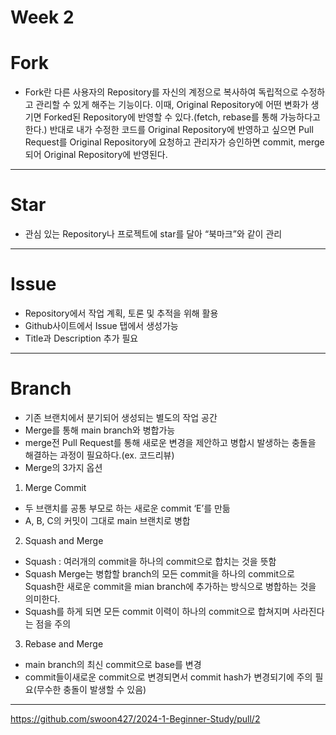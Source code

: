 Week 2
=============

# Fork
 * Fork란 다른 사용자의 Repository를 자신의 계정으로 복사하여 독립적으로 수정하고 관리할 수 있게 해주는 기능이다.
   이때, Original Repository에 어떤 변화가 생기면 Forked된 Repository에 반영할 수 있다.(fetch, rebase를 통해 가능하다고 한다.)
   반대로 내가 수정한 코드를 Original Repository에 반영하고 싶으면 Pull Request를 Original Repository에 요청하고
   관리자가 승인하면 commit, merge되어 Original Repository에 반영된다.

---------------------------------------------------------------------------------------------------------------------------------

# Star
 * 관심 있는 Repository나 프로젝트에 star를 달아 “북마크”와 같이 관리

---------------------------------------------------------------------------------------------------------------------------------

# Issue
 * Repository에서 작업 계획, 토론 및 추적을 위해 활용
 * Github사이트에서 Issue 탭에서 생성가능
 * Title과 Description 추가 필요

---------------------------------------------------------------------------------------------------------------------------------

# Branch
 * 기존 브랜치에서 분기되어 생성되는 별도의 작업 공간
 * Merge를 통해 main branch와 병합가능
 * merge전 Pull Request를 통해 새로운 변경을 제안하고 병합시 발생하는 충돌을 해결하는 과정이 필요하다.(ex. 코드리뷰)
 * Merge의 3가지 옵션
  1. Merge Commit
  - 두 브랜치를 공통 부모로 하는 새로운 commit ‘E’를 만듦
  - A, B, C의 커밋이 그대로 main 브랜치로 병합
  2. Squash and Merge
  - Squash : 여러개의 commit을 하나의 commit으로 합치는 것을 뜻함
  - Squash Merge는 병합할 branch의 모든 commit을 하나의 commit으로 Squash한 새로운 commit을 mian branch에 추가하는 방식으로 병합하는 것을 의미한다.
  - Squash를 하게 되면 모든 commit 이력이 하나의 commit으로 합쳐지며 사라진다는 점을 주의
  3. Rebase and Merge
  - main branch의 최신 commit으로 base를 변경
  - commit들이새로운 commit으로 변경되면서 commit hash가 변경되기에 주의 필요(무수한 충돌이 발생할 수 있음)

---------------------------------------------------------------------------------------------------------------------------------

<https://github.com/swoon427/2024-1-Beginner-Study/pull/2>